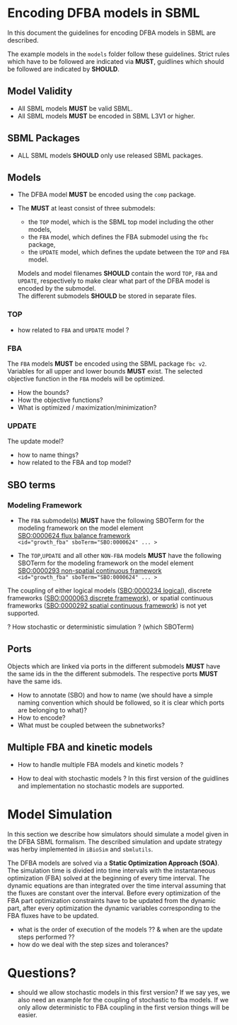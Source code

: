 # Encoding DFBA models in SBML
In this document the guidelines for encoding DFBA models in SBML are described.


The example models in the `models` folder follow these guidelines.
Strict rules which have to be followed are indicated via **MUST**, guidlines which should be followed are indicated
by **SHOULD**.

## Model Validity
* All SBML models **MUST** be valid SBML.
* All SBML models **MUST** be encoded in SBML L3V1 or higher.

## SBML Packages
* ALL SBML models **SHOULD** only use released SBML packages.

## Models
* The DFBA model **MUST** be encoded using the `comp` package.  
* The **MUST** at least consist of three submodels:
    * the `TOP` model, which is the SBML top model including the other models, 
    * the `FBA` model, which defines the FBA submodel using the `fbc` package,
    * the `UPDATE` model, which defines the update between the `TOP` and `FBA` model. 
  
  Models and model filenames **SHOULD** contain the word `TOP`, `FBA` and `UPDATE`, respectively to 
  make clear what part of the DFBA model is encoded by the submodel.  
  The different submodels **SHOULD** be stored in separate files.
  
### TOP
* how related to `FBA` and `UPDATE` model ?
  
### FBA
The `FBA` models **MUST** be encoded using the SBML package `fbc v2`. Variables for all upper and lower bounds **MUST** exist.
The selected objective function in the `FBA` models will be optimized.

* How the bounds?
* How the objective functions?
* What is optimized / maximization/minimization?

### UPDATE
The update model?
* how to name things? 
* how related to the FBA and top model?


## SBO terms

### Modeling Framework
* The `FBA` submodel(s) **MUST** have the following SBOTerm for the modeling framework on the model element  
[SBO:0000624 flux balance framework](http://www.ebi.ac.uk/sbo/main/SBO:0000624)  
```<id="growth_fba" sboTerm="SBO:0000624" ... >```

* The `TOP`,`UPDATE` and all other `NON-FBA` models **MUST** have the following SBOTerm for the modeling framework
on the model element  
[SBO:0000293 non-spatial continuous framework](http://www.ebi.ac.uk/sbo/main/SBO:0000293)  
```<id="growth_fba" sboTerm="SBO:0000624" ... >```

The coupling of either logical models ([SBO:0000234 logical](http://www.ebi.ac.uk/sbo/main/SBO:0000234)), 
discrete frameworks ([SBO:0000063 discrete framework](http://www.ebi.ac.uk/sbo/main/SBO:0000063)), or spatial continuous frameworks 
 ([SBO:0000292 spatial continuous framework](http://www.ebi.ac.uk/sbo/main/SBO:0000292)) is not yet supported.

? How stochastic or deterministic simulation ? (which SBOTerm)


## Ports
Objects which are linked via ports in the different submodels **MUST** have the same ids in the the different submodels.
The respective ports **MUST** have the same ids.

* How to annotate (SBO) and how to name (we should have a simple naming convention which should be followed, so
it is clear which ports are belonging to what)?
* How to encode? 
* What must be coupled between the subnetworks?

## Multiple FBA and kinetic models
* How to handle multiple FBA models and kinetic models ?

* How to deal with stochastic models ?
In this first version of the guidlines and implementation no stochastic models are supported. 

# Model Simulation
In this section we describe how simulators should simulate a model given in the DFBA SBML formalism.
The described simulation and update strategy was herby implemented in `iBioSim` and `sbmlutils`.

The DFBA models are solved via a **Static Optimization Approach (SOA)**. The simulation time is
divided into time intervals with the instantaneous optimization (FBA) solved at the beginning
of every time interval. The dynamic equations are than integrated over the time interval assuming that the fluxes
are constant over the interval. 
Before every optimization of the FBA part optimization constraints have to be updated from the dynamic part, after 
every optimization the dynamic variables corresponding to the FBA fluxes have to be updated.


* what is the order of execution of the models ?? & when are the update steps performed ??
* how do we deal with the step sizes and tolerances?


# Questions?
* should we allow stochastic models in this first version? If we say yes, we also need an example for the coupling of 
stochastic to fba models. If we only allow deterministic to FBA coupling in the first version things will be easier.


